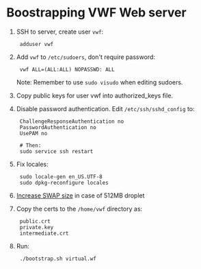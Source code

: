 # Boostrapping VWF Web server

1. SSH to server, create user `vwf`:

        adduser vwf

2. Add `vwf` to `/etc/sudoers`, don't require password:

        vwf ALL=(ALL:ALL) NOPASSWD: ALL

    Note: Remember to use `sudo visudo` when editing sudoers.

3. Copy public keys for user vwf into authorized_keys file.

4. Disable password authentication. Edit `/etc/ssh/sshd_config` to:

        ChallengeResponseAuthentication no
        PasswordAuthentication no
        UsePAM no

        # Then:
        sudo service ssh restart

5. Fix locales:

        sudo locale-gen en_US.UTF-8
        sudo dpkg-reconfigure locales

6. [Increase SWAP size](https://www.digitalocean.com/community/articles/how-to-add-swap-on-ubuntu-12-04) in case of 512MB droplet

7. Copy the certs to the `/home/vwf` directory as:
    
        public.crt
        private.key
        intermediate.crt

8. Run:

        ./bootstrap.sh virtual.wf
